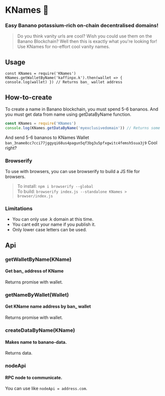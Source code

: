 # KNames 🙈
### Easy Banano potassium-rich on-chain decentralised domains!

> Do you think vanity urls are cool? Wish you could use them on the Banano Blockchain? Well then this is exactly what you're looking for! Use KNames for no-effort cool vanity names.

## Usage
```JS
const KNames = require('KNames')
KNames.getWalletByName('kaffinpx.k').then(wallet => { console.log(wallet) }) // Returns ban_ wallet address
```

## How-to-create
To create a name in Banano blockchain, you must spend 5-6 bananos.
And you must get data from name using getDataByName function.

```js
const KNames = require('KNames')
console.log(KNames.getDataByName('myexclusivedomain')) // Returns some numbers and it will logged in console.
```
And send 5-6 bananos to KNames Wallet `ban_3name8cc7cci77jggyqi68us4pagun5qf3bg3u5pfxgwitc4femsh5sua3j9`
Cool right?

### Browserify
To use with browsers, you can use browserify to build a JS file for browsers.
> To install: `npm i browserify --global` <br>
> To build: `browserify index.js --standalone KNames > browser/index.js`

### Limitations
* You can only use .k domain at this time.
* You cant edit your name if you publish it.
* Only lower case letters can be used.

## Api

### getWalletByName(KName)
#### Get ban_ address of KName
Returns promise with wallet.

### getNameByWallet(Wallet)
#### Get KName name address by ban_ wallet
Returns promise with wallet.

### createDataByName(KName)
#### Makes name to banano-data.
Returns data.

### nodeApi
#### RPC node to communicate.
You can use like `nodeApi = address.com`.
